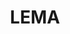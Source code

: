 ---
# Display name
title: LEMA

# Username (this should match the folder name)
authors:
- LEMA

#Author Names (alternative spellings etc)
names:
- LEMA

#Link to this when clicking on tool icons
toolurl: https://github.com/MyersResearchGroup/LEMA

# Is this the primary user of the site?
superuser: false

projects:
- The LEMA tool is for the formal verification of analog and mixed-signal circuits.

# Short bio (displayed in user profile at end of posts)
# bio: My research interests include distributed robotics, mobile computing and programmable matter.

# Social/Academic Networking
# For available icons, see: https://sourcethemes.com/academic/docs/page-builder/#icons
#   For an email link, use "fas" icon pack, "envelope" icon, and a link in the
#   form "mailto:your-email@example.com" or "#contact" for contact widget.
social:
- icon: github
  icon_pack: fab
  link: https://github.com/MyersResearchGroup/LEMA



# Organizational groups that you belong to (for People widget)
#   Set this to `[]` or comment out if you are not using People widget.
user_groups:
- Tools

#any user groups to display on the page
display_groups:
- LEMA

research_area: true

research_area_tags:
- LEMA AMS verification tool flow
# - ams
# - AMS circuits
# - AMS systems
# - Verilog-AMS model
# - VHDL-AMS
# - VHDL-AMS description
# - analog/mixed-signal
# - Analog/mixed-signal (AMS) circuits
# - analog/mixed-signal circuit
# - analog/mixed-signal circuits
# - analog/mixed-signal systems
---